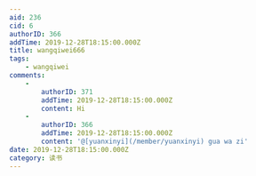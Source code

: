 ```yaml
---
aid: 236
cid: 6
authorID: 366
addTime: 2019-12-28T18:15:00.000Z
title: wangqiwei666
tags:
    - wangqiwei
comments:
    -
        authorID: 371
        addTime: 2019-12-28T18:15:00.000Z
        content: Hi
    -
        authorID: 366
        addTime: 2019-12-28T18:15:00.000Z
        content: '@[yuanxinyi](/member/yuanxinyi) gua wa zi'
date: 2019-12-28T18:15:00.000Z
category: 读书
---
```



